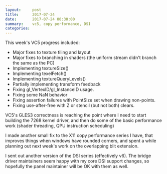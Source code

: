 ```yaml
---
layout:     post
title:      2017-07-24
date:       2017-07-24 00:30:00
summary:    vc5, copy performance, DSI
categories: 
---
```


This week's VC5 progress included:

* Major fixes to texture tiling and layout
* Major fixes to branching in shaders (the uniform stream didn't branch the same as the PC)
* Implementing textureSize()
* Implementing texelFetch()
* Implementing textureQueryLevels()
* Partially implementing transform feedback
* Fixing gl_VertexID/gl_InstanceID usage.
* Fixing some NaN behavior
* Fixing assertion failures with PointSize set when drawing non-points.
* Fixing use-after-free with Z or stencil (but not both) clears.

VC5's GLES3 correctness is reaching the point where I need to start
building the 7268 kernel driver, and then do some of the basic
performance work (shader threading, QPU instruction scheduling)

I made another small fix to the X11 copy performance series I have,
that improves things when windows have rounded corners, and spent a
while planning out next week's work on the overlapping blit extension.

I sent out another version of the DSI series (effectively v6).  The
bridge driver maintainers seem happy with my core DSI support changes,
so hopefully the panel maintainer will be OK with them as well.
